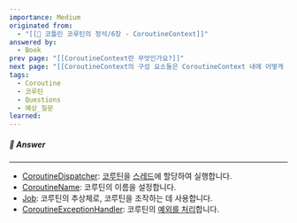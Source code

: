 ```yaml
---
importance: Medium
originated from:
  - "[[📘 코틀린 코루틴의 정석/6장 - CoroutineContext]]"
answered by:
  - Book
prev page: "[[CoroutineContext란 무엇인가요?]]"
next page: "[[CoroutineContext의 구성 요소들은 CoroutineContext 내에 어떻게 존재하고 있나요?]]"
tags:
  - Coroutine
  - 코루틴
  - Questions
  - 예상_질문
learned:
---
```

##### 💬 Answer
---
- [CoroutineDispatcher](CoroutineDispatcher.md): [코루틴](코루틴.md)을 [스레드](스레드.md)에 할당하여 실행합니다. 
- [CoroutineName](CoroutineName.md): 코루틴의 이름을 설정합니다.
- [Job](Job.md): 코루틴의 추상체로, 코루틴을 조작하는 데 사용합니다. 
- [CoroutineExceptionHandler](CoroutineExceptionHandler.md): 코루틴의 [예외를 처리](예외%20처리.md)합니다.
